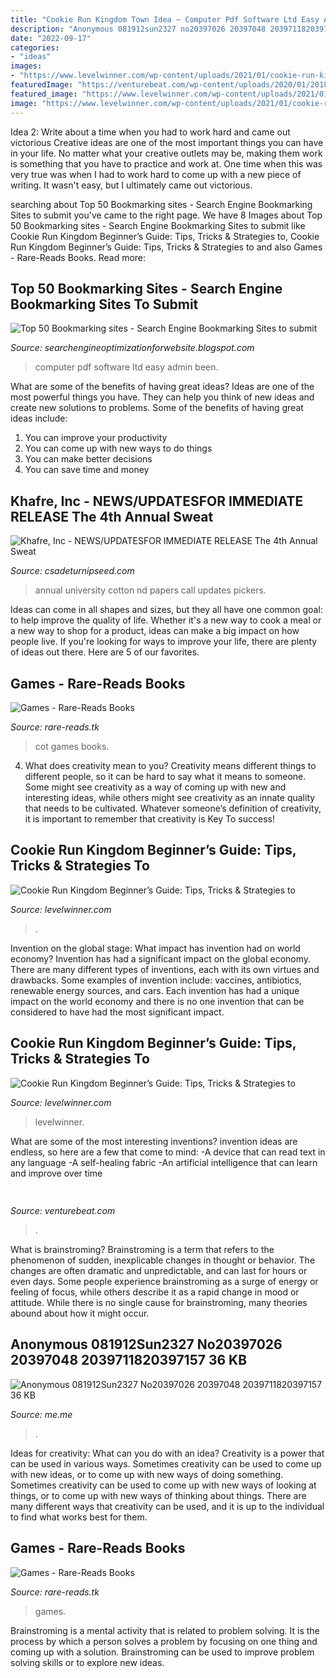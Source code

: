 ```yaml
---
title: "Cookie Run Kingdom Town Idea ~ Computer Pdf Software Ltd Easy Admin Been"
description: "Anonymous 081912sun2327 no20397026 20397048 2039711820397157 36 kb"
date: "2022-09-17"
categories:
- "ideas"
images:
- "https://www.levelwinner.com/wp-content/uploads/2021/01/cookie-run-kingdom-castle-800x450-1.jpg"
featuredImage: "https://venturebeat.com/wp-content/uploads/2020/01/20181026-BJ-MB-CC__6756-M.jpg?w=800"
featured_image: "https://www.levelwinner.com/wp-content/uploads/2021/01/cookie-run-kingdom-landmark-800x450-1.jpg"
image: "https://www.levelwinner.com/wp-content/uploads/2021/01/cookie-run-kingdom-landmark-800x450-1.jpg"
---
```



Idea 2: Write about a time when you had to work hard and came out victorious
Creative ideas are one of the most important things you can have in your life. No matter what your creative outlets may be, making them work is something that you have to practice and work at. One time when this was very true was when I had to work hard to come up with a new piece of writing. It wasn't easy, but I ultimately came out victorious.

	

		
searching about Top 50 Bookmarking sites - Search Engine Bookmarking Sites to submit you've came to the right page. We have 8 Images about Top 50 Bookmarking sites - Search Engine Bookmarking Sites to submit like Cookie Run Kingdom Beginner’s Guide: Tips, Tricks &amp; Strategies to, Cookie Run Kingdom Beginner’s Guide: Tips, Tricks &amp; Strategies to and also Games - Rare-Reads Books. Read more:
		
    
## Top 50 Bookmarking Sites - Search Engine Bookmarking Sites To Submit

<img loading=lazy src="https://4.bp.blogspot.com/_JUg9QsmKp5s/TORmh5KslvI/AAAAAAAACCg/_-pRdv3xYVE/s000/feat2.jpg" onerror="this.onerror=null;this.src='https://tse3.mm.bing.net/th?id=OIP.XAU3Ns4NWVF8PxN0FLbwNwHaB0&amp;pid=15.1';" alt="Top 50 Bookmarking sites - Search Engine Bookmarking Sites to submit">

_Source: searchengineoptimizationforwebsite.blogspot.com_

>computer pdf software ltd easy admin been. 

	

What are some of the benefits of having great ideas?
Ideas are one of the most powerful things you have. They can help you think of new ideas and create new solutions to problems. Some of the benefits of having great ideas include: 
1. You can improve your productivity
2. You can come up with new ways to do things
3. You can make better decisions
4. You can save time and money

    
## Khafre, Inc - NEWS/UPDATES﻿FOR IMMEDIATE RELEASE The 4th Annual Sweat

<img loading=lazy src="http://www.csadeturnipseed.com/yahoo_site_admin/assets/images/cotton_pickers_image_nice.107111852_std.jpg" onerror="this.onerror=null;this.src='https://tse1.mm.bing.net/th?id=OIP.66fzPS6ID8QJOoipiAQEawHaMW&amp;pid=15.1';" alt="Khafre, Inc - NEWS/UPDATES﻿FOR IMMEDIATE RELEASE The 4th Annual Sweat">

_Source: csadeturnipseed.com_

>annual university cotton nd papers call updates pickers. 

	

Ideas can come in all shapes and sizes, but they all have one common goal: to help improve the quality of life. Whether it's a new way to cook a meal or a new way to shop for a product, ideas can make a big impact on how people live. If you're looking for ways to improve your life, there are plenty of ideas out there. Here are 5 of our favorites.

    
## Games - Rare-Reads Books

<img loading=lazy src="https://images-na.ssl-images-amazon.com/images/I/61H-lDarSbL._SX496_BO1,204,203,200_.jpg" onerror="this.onerror=null;this.src='https://tse2.mm.bing.net/th?id=OIP.gLcwZyLYZseKX8E978TJWwHaHb&amp;pid=15.1';" alt="Games - Rare-Reads Books">

_Source: rare-reads.tk_

>cot games books. 

	

4. What does creativity mean to you?
Creativity means different things to different people, so it can be hard to say what it means to someone. Some might see creativity as a way of coming up with new and interesting ideas, while others might see creativity as an innate quality that needs to be cultivated. Whatever someone’s definition of creativity, it is important to remember that creativity is Key To success!

    
## Cookie Run Kingdom Beginner’s Guide: Tips, Tricks &amp; Strategies To

<img loading=lazy src="https://www.levelwinner.com/wp-content/uploads/2021/01/cookie-run-kingdom-castle-800x450-1.jpg" onerror="this.onerror=null;this.src='https://tse3.mm.bing.net/th?id=OIP.6DewpY2oBJ7tAvkE_1OuYwHaEK&amp;pid=15.1';" alt="Cookie Run Kingdom Beginner’s Guide: Tips, Tricks &amp; Strategies to">

_Source: levelwinner.com_

>. 

	

Invention on the global stage: What impact has invention had on world economy?
Invention has had a significant impact on the global economy. There are many different types of inventions, each with its own virtues and drawbacks. Some examples of invention include: vaccines, antibiotics, renewable energy sources, and cars. Each invention has had a unique impact on the world economy and there is no one invention that can be considered to have had the most significant impact.

    
## Cookie Run Kingdom Beginner’s Guide: Tips, Tricks &amp; Strategies To

<img loading=lazy src="https://www.levelwinner.com/wp-content/uploads/2021/01/cookie-run-kingdom-landmark-800x450-1.jpg" onerror="this.onerror=null;this.src='https://tse4.mm.bing.net/th?id=OIP.-szgmQeSOIMSywi_1UV3LQHaEK&amp;pid=15.1';" alt="Cookie Run Kingdom Beginner’s Guide: Tips, Tricks &amp; Strategies to">

_Source: levelwinner.com_

>levelwinner. 

	

What are some of the most interesting inventions?
invention ideas are endless, so here are a few that come to mind: 
-A device that can read text in any language 
-A self-healing fabric 
-An artificial intelligence that can learn and improve over time

    
## 

<img loading=lazy src="https://venturebeat.com/wp-content/uploads/2020/01/20181026-BJ-MB-CC__6756-M.jpg?w=800" onerror="this.onerror=null;this.src='https://tse2.mm.bing.net/th?id=OIP.5XqLPet3u6SD4EqnJo1KqQHaE7&amp;pid=15.1';" alt="">

_Source: venturebeat.com_

>. 

	

What is brainstroming?
Brainstroming is a term that refers to the phenomenon of sudden, inexplicable changes in thought or behavior. The changes are often dramatic and unpredictable, and can last for hours or even days. Some people experience brainstroming as a surge of energy or feeling of focus, while others describe it as a rapid change in mood or attitude. While there is no single cause for brainstroming, many theories abound about how it might occur.

    
## Anonymous 081912Sun2327 No20397026 20397048 2039711820397157 36 KB

<img loading=lazy src="https://pics.me.me/thumb_stories-thatresonate-there-is-a-cult-of-ignorance-in-the-6735906.png" onerror="this.onerror=null;this.src='https://tse4.mm.bing.net/th?id=OIP.r_zWoGZdVc_bCJCyXABCVgAAAA&amp;pid=15.1';" alt="Anonymous 081912Sun2327 No20397026 20397048 2039711820397157 36 KB">

_Source: me.me_

>. 

	

Ideas for creativity: What can you do with an idea?
Creativity is a power that can be used in various ways. Sometimes creativity can be used to come up with new ideas, or to come up with new ways of doing something. Sometimes creativity can be used to come up with new ways of looking at things, or to come up with new ways of thinking about things. There are many different ways that creativity can be used, and it is up to the individual to find what works best for them.

    
## Games - Rare-Reads Books

<img loading=lazy src="https://images-na.ssl-images-amazon.com/images/I/41Tn22x9mjL._SX330_BO1,204,203,200_.jpg" onerror="this.onerror=null;this.src='https://tse1.mm.bing.net/th?id=OIP.ZOXBdKuTEfkW9WtWY74RmAAAAA&amp;pid=15.1';" alt="Games - Rare-Reads Books">

_Source: rare-reads.tk_

>games. 

	

Brainstroming is a mental activity that is related to problem solving. It is the process by which a person solves a problem by focusing on one thing and coming up with a solution. Brainstroming can be used to improve problem solving skills or to explore new ideas.

